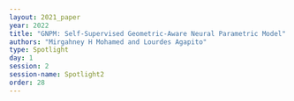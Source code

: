 ```yaml
---
layout: 2021_paper
year: 2022
title: "GNPM: Self-Supervised Geometric-Aware Neural Parametric Model"
authors: "Mirgahney H Mohamed and Lourdes Agapito"
type: Spotlight
day: 1
session: 2
session-name: Spotlight2
order: 28
---
```

